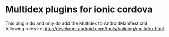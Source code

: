 # Multidex plugins for ionic cordova

This plugin do and only do add the Multidex to AndroidManifest.xml following rules in: http://developer.android.com/tools/building/multidex.html

